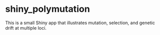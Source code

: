 # shiny_polymutation

This is a small Shiny app that illustrates mutation, selection, and genetic
drift at multiple loci.

